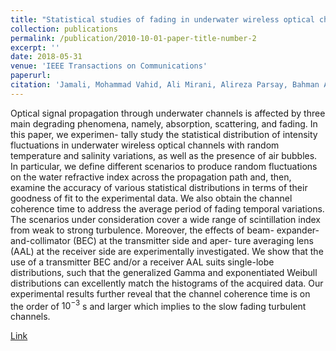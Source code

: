 ```yaml
---
title: "Statistical studies of fading in underwater wireless optical channels in the presence of air bubble, temperature, and salinity random variations"
collection: publications
permalink: /publication/2010-10-01-paper-title-number-2
excerpt: ''
date: 2018-05-31
venue: 'IEEE Transactions on Communications'
paperurl: 
citation: 'Jamali, Mohammad Vahid, Ali Mirani, Alireza Parsay, Bahman Abolhassani, Pooya Nabavi, Ata Chizari, Pirazh Khorramshahi, Sajjad Abdollahramezani, and Jawad A. Salehi. "Statistical studies of fading in underwater wireless optical channels in the presence of air bubble, temperature, and salinity random variations." IEEE Transactions on Communications 66, no. 10 (2018): 4706-4723.'
---
```

Optical signal propagation through underwater channels is affected by three main degrading phenomena, namely, absorption, scattering, and fading. In this paper, we experimen- tally study the statistical distribution of intensity fluctuations in underwater wireless optical channels with random temperature and salinity variations, as well as the presence of air bubbles. In particular, we define different scenarios to produce random fluctuations on the water refractive index across the propagation path and, then, examine the accuracy of various statistical distributions in terms of their goodness of fit to the experimental data. We also obtain the channel coherence time to address the average period of fading temporal variations. The scenarios under consideration cover a wide range of scintillation index from weak to strong turbulence. Moreover, the effects of beam- expander-and-collimator (BEC) at the transmitter side and aper- ture averaging lens (AAL) at the receiver side are experimentally investigated. We show that the use of a transmitter BEC and/or a receiver AAL suits single-lobe distributions, such that the generalized Gamma and exponentiated Weibull distributions can excellently match the histograms of the acquired data. Our experimental results further reveal that the channel coherence time is on the order of $10^{−3}$ s and larger which implies to the slow fading turbulent channels.

[Link](https://ieeexplore.ieee.org/iel7/26/5497975/08370053.pdf)